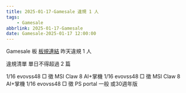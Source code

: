 ```yaml
---
title: 2025-01-17-Gamesale 違規 1 人
tags:
    - Gamesale
abbrlink: 2025-01-17-Gamesale
date: Gamesale-2025-01-17 12:00:00
---
```

Gamesale 板 [板規連結](https://www.ptt.cc/bbs/Gossiping/M.1637425085.A.07D.html)
昨天違規 1 人
<!-- more -->

違規清單
單日不得超過 2 篇

1/16 evovss48 □ 徵 MSI Claw 8 AI+掌機
1/16 evovss48 □ 徵 MSI Claw 8 AI+掌機
1/16 evovss48 □ 徵 PS portal 一般 或30週年版